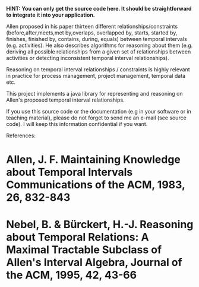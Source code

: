 **HINT: You can only get the source code here. It should be straightforward to integrate it into your application.**


Allen proposed in his paper thirteen different relationships/constraints (before,after,meets,met by,overlaps, overlapped by, starts, started by, finishes, finished by, contains, during, equals)  between temporal intervals (e.g. activities). He also describes algorithms for reasoning about them (e.g. deriving all possible relationships from a given set of relationships between activities or detecting inconsistent temporal interval relationships).

Reasoning on temporal interval relationships / constraints is highly relevant in practice for process management, project management, temporal data etc.

This project implements a java library for representing and reasoning on Allen's proposed temporal interval relationships.

If you use this source code or the documentation (e.g in your software or in teaching material), please do not forget to send me an e-mail (see source code). I will keep this information confidential if you want.

References:

# Allen, J. F. Maintaining Knowledge about Temporal Intervals Communications of the ACM, 1983, 26, 832-843

# Nebel, B. & Bürckert, H.-J. Reasoning about Temporal Relations: A Maximal Tractable Subclass of Allen's Interval Algebra, Journal of the ACM, 1995, 42, 43-66